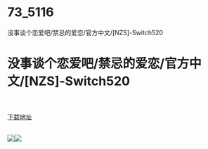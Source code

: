 # 73_5116
没事谈个恋爱吧/禁忌的爱恋/官方中文/[NZS]-Switch520
# 没事谈个恋爱吧/禁忌的爱恋/官方中文/[NZS]-Switch520
 <br/></br>
[下载地址](https://www.switch520.cc/article/5116 "下载地址")
<br/></br>

<p><span><strong><img src="https://ae01.alicdn.com/kf/Ud6d9d20da50749a9bc3fbf96f7758c99B.jpg"><img src="https://ae01.alicdn.com/kf/Uec8a2d6009b14cadb477d59573b2db93e.jpg"></strong></span></p>
